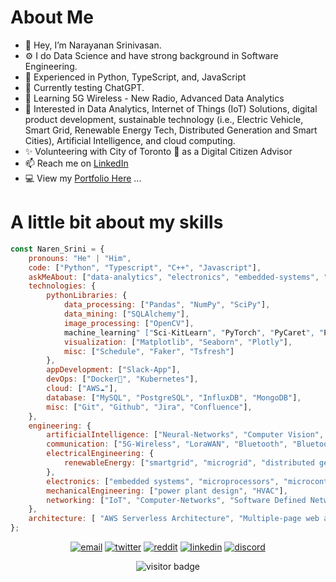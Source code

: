 #  About Me
- 👋 Hey, I’m Narayanan Srinivasan.
- ⚙️ I do Data Science and have strong background in Software Engineering.
- 👀 Experienced in Python, TypeScript, and, JavaScript
- 🧪 Currently testing ChatGPT.
- 🌱 Learning 5G Wireless - New Radio, Advanced Data Analytics
- 💞️ Interested in Data Analytics, Internet of Things (IoT) Solutions, digital product development, sustainable technology (i.e., Electric Vehicle, Smart Grid, Renewable Energy Tech, Distributed Generation and Smart Cities), Artificial Intelligence, and cloud computing.
- ✨ Volunteering with City of Toronto 🌆 as a Digital Citizen Advisor
- 📫 Reach me on [LinkedIn](https://www.linkedin.com/in/snarayanan-dev/)
- 💻 View my [Portfolio Here](https://naren-srini.github.io/) ...

# A little bit about my skills
```javascript
const Naren_Srini = {
    pronouns: "He" | "Him",
    code: ["Python", "Typescript", "C++", "Javascript"],
    askMeAbout: ["data-analytics", "electronics", "embedded-systems", "renewable-energy", "smart-city-tech", "wireless-communications"],
    technologies: {
        pythonLibraries: {
            data_processing: ["Pandas", "NumPy", "SciPy"],
            data_mining: ["SQLAlchemy"],
            image_processing: ["OpenCV"],
            machine_learning" ["Sci-KitLearn", "PyTorch", "PyCaret", "Prophet"],
            visualization: ["Matplotlib", "Seaborn", "Plotly"],
            misc: ["Schedule", "Faker", "Tsfresh"]
        },
        appDevelopment: ["Slack-App"],
        devOps: ["Docker🐳", "Kubernetes"],
        cloud: ["AWS☁️"],
        database: ["MySQL", "PostgreSQL", "InfluxDB", "MongoDB"],
        misc: ["Git", "Github", "Jira", "Confluence"],
    },
    engineering: {
        artificialIntelligence: ["Neural-Networks", "Computer Vision", "Machine-Learning"],
        communication: ["5G-Wireless", "LoraWAN", "Bluetooth", "Bluetooth Low Energy"],
        electricalEngineering: {
            renewableEnergy: ["smartgrid", "microgrid", "distributed generation", "energy storage", "electric vehicle battery"],
        },
        electronics: ["embedded systems", "microprocessors", "microcontrollers"],
        mechanicalEngineering: ["power plant design", "HVAC"],
        networking: ["IoT", "Computer-Networks", "Software Defined Networks"],
    },
    architecture: [ "AWS Serverless Architecture", "Multiple-page web applications"],
};
```
<p align="center">
<!--   <a href="https://naren-srini.github.io//"><img src="https://img.icons8.com/fluent/96/000000/domain.png" alt="web-portfolio"/></a> -->
  <a href="mailto:narenece0@gmail.com"><img src="https://img.icons8.com/color/96/000000/gmail.png" alt="email"/></a>
  <a href="https://twitter.com/NarenSrini7"><img src="https://img.icons8.com/color/96/000000/twitter-squared.png" alt="twitter"/></a>
  <a href="https://www.reddit.com/user/Pranay_Dev0"><img src="https://img.icons8.com/color/96/000000/reddit.png" alt="reddit"/></a>
  <a href="https://www.linkedin.com/in/snarayanan-dev/"><img src="https://img.icons8.com/color/96/000000/linkedin.png" alt="linkedin"/></a>
  <a href="mailto:Prasanna#2193"><img src="https://img.icons8.com/color/96/000000/discord-logo.png" alt="discord"/></a>
</p>
<p  align="center">
  <img src="https://visitor-badge.glitch.me/badge?page_id=naren9997.naren9997" alt="visitor badge"/>
</p>
<!---
naren9997/naren9997 is a ✨ special ✨ repository because its `README.md` (this file) appears on your GitHub profile.
You can click the Preview link to take a look at your changes.

--->
